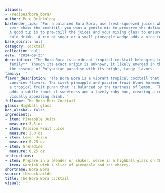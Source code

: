 ```yaml
---
aliases:
- /recipes/bora_bora/
author: Pure Drinkology
bartender_tips: 'For a balanced Bora Bora, use fresh-squeezed juices whenever possible.  Don''t
  over-shake the cocktail; you want a gentle mix to preserve the delicate flavors.
  A good tip is to pre-chill the juices and your mixing glass to ensure a refreshing,
  cold drink.  A rim of sugar or a small pineapple wedge adds a nice touch. '
base_spirit: null
category: cocktail
collection: null
date: '2024-09-23'
description: 'The Bora Bora is a vibrant tropical cocktail belonging to the **Sour
  family**. Though its exact origin is unknown, it likely emerged in the 1980s, capturing
  the essence of Polynesian paradise with its bright, tangy flavors. '
family: ''
flavor_description: 'The Bora Bora is a vibrant tropical cocktail that bursts with
  sunshine flavors. The sweet pineapple and passion fruit blend harmoniously, offering
  a tropical fruit punch that''s balanced by the tartness of lemon.  The grenadine
  adds a subtle touch of sweetness and a lovely ruby hue, creating a refreshing and
  visually appealing drink. '
fullname: The Bora Bora Cocktail
glass: Highball glass
has_alcohol: false
ingredients:
- item: Pineapple Juice
  measure: 3.5 oz
- item: Passion Fruit Juice
  measure: 2.0 oz
- item: Lemon Juice
  measure: 0.25 oz
- item: Grenadine
  measure: 0.25 oz
instructions:
- item: Prepare in a blender or shaker, serve in a highball glass on the rocks.
- item: Garnish with 1 slice of pineapple and one cherry.
shortname: Bora Bora
source: thecocktaildb
title: The Bora Bora Cocktail
visual: ''
---
```



